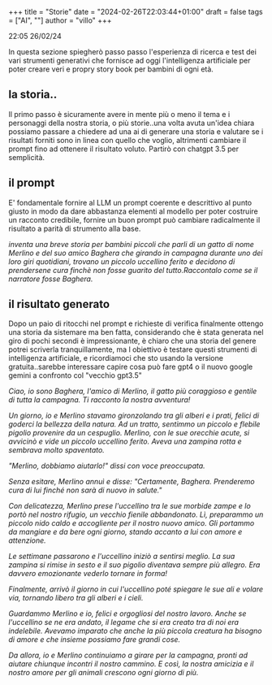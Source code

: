 +++
title = "Storie"
date = "2024-02-26T22:03:44+01:00"
draft = false
tags = ["AI", ""]
author = "villo"
+++

22:05    26/02/24

In questa sezione spiegherò passo passo l'esperienza di ricerca e test dei vari strumenti generativi che fornisce ad oggi l'intelligenza artificiale per poter creare veri e propry story book per bambini di ogni età.

## la storia..

Il primo passo è sicuramente avere in mente più o meno il tema e i personaggi della nostra storia, o più storie..una volta avuta un'idea chiara possiamo passare a chiedere ad una ai di generare una storia e valutare se i risultati forniti sono in linea con quello che voglio, altrimenti cambiare il prompt fino ad ottenere il risultato voluto.
Partirò con chatgpt 3.5 per semplicità.

## il prompt
E' fondamentale fornire al LLM un prompt coerente e descrittivo al punto giusto in modo da dare abbastanza elementi al modello per poter costruire un racconto credibile, fornire un buon prompt può cambiare radicalmente il risultato a parità di strumento alla base.

*inventa una breve storia per bambini piccoli che parli di un gatto di nome Merlino e del suo amico Baghera che girando in campagna durante uno dei loro giri quotidiani, trovano un piccolo uccellino ferito e decidono di prendersene cura finchè non fosse guarito del tutto.Raccontalo come se il narratore fosse Baghera.*

## il risultato generato
Dopo un paio di ritocchi nel prompt e richieste di verifica finalmente ottengo una storia da sistemare ma ben fatta, considerando che è stata generata nel giro di pochi secondi è impressionante, è chiaro che una storia del genere potrei scriverla tranquillamente, ma l obiettivo è testare questi strumenti di intelligenza artificiale, e ricordiamoci che sto usando la versione gratuita..sarebbe interessare capire cosa può fare gpt4 o il nuovo google gemini a confronto col "vecchio gpt3.5"

*Ciao, io sono Baghera, l'amico di Merlino, il gatto più coraggioso e gentile di tutta la campagna. Ti racconto la nostra avventura!*

*Un giorno, io e Merlino stavamo gironzolando tra gli alberi e i prati, felici di goderci la bellezza della natura. Ad un tratto, sentimmo un piccolo e flebile pigolio provenire da un cespuglio. Merlino, con le sue orecchie acute, si avvicinò e vide un piccolo uccellino ferito. Aveva una zampina rotta e sembrava molto spaventato.*

*"Merlino, dobbiamo aiutarlo!" dissi con voce preoccupata.*

*Senza esitare, Merlino annuì e disse: "Certamente, Baghera. Prenderemo cura di lui finché non sarà di nuovo in salute."*

*Con delicatezza, Merlino prese l'uccellino tra le sue morbide zampe e lo portò nel nostro rifugio, un vecchio fienile abbandonato. Lì, preparammo un piccolo nido caldo e accogliente per il nostro nuovo amico. Gli portammo da mangiare e da bere ogni giorno, stando accanto a lui con amore e attenzione.*

*Le settimane passarono e l'uccellino iniziò a sentirsi meglio. La sua zampina si rimise in sesto e il suo pigolio diventava sempre più allegro. Era davvero emozionante vederlo tornare in forma!*

*Finalmente, arrivò il giorno in cui l'uccellino poté spiegare le sue ali e volare via, tornando libero tra gli alberi e i cieli.*

*Guardammo Merlino e io, felici e orgogliosi del nostro lavoro. Anche se l'uccellino se ne era andato, il legame che si era creato tra di noi era indelebile. Avevamo imparato che anche la più piccola creatura ha bisogno di amore e che insieme possiamo fare grandi cose.*

*Da allora, io e Merlino continuiamo a girare per la campagna, pronti ad aiutare chiunque incontri il nostro cammino. E così, la nostra amicizia e il nostro amore per gli animali crescono ogni giorno di più.*

